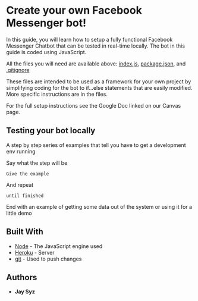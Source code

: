 # Create your own Facebook Messenger bot!

In this guide, you will learn how to setup a fully functional Facebook Messenger Chatbot that can be tested in real-time locally. The bot in this guide is coded using JavaScript.

All the files you will need are available above: [index.js](../master/index.js), [package.json](../master/package.json), and [.gitignore](../master/.gitignore)

These files are intended to be used as a framework for your own project by simplifying coding for the bot to if...else statements that are easily modified. More specific instructions are in the files.

For the full setup instructions see the Google Doc linked on our Canvas page.

## Testing your bot locally

A step by step series of examples that tell you have to get a development env running

Say what the step will be

```
Give the example
```

And repeat

```
until finished
```

End with an example of getting some data out of the system or using it for a little demo

## Built With

* [Node](https://nodejs.org/en/) - The JavaScript engine used
* [Heroku](https://devcenter.heroku.com/articles/heroku-command-line#download-and-install) - Server
* [git](https://git-scm.com/downloads) - Used to push changes

## Authors

* **Jay Syz**


